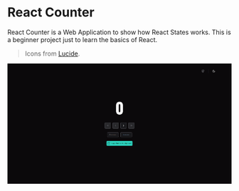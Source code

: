 # React Counter

React Counter is a Web Application to show how React States works.
This is a beginner project just to learn the basics of React.

> Icons from [Lucide](https://lucide.dev/).

![Site default page](.github/assets/default_page.png)